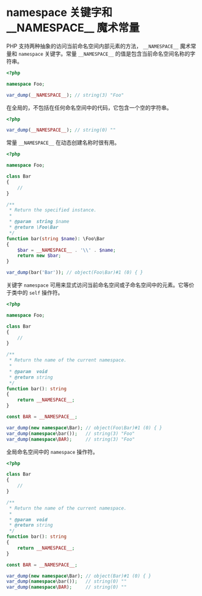 # namespace 关键字和 \_\_NAMESPACE\_\_ 魔术常量

PHP 支持两种抽象的访问当前命名空间内部元素的方法， `__NAMESPACE__` 魔术常量和 `namespace` 关键字。常量 `__NAMESPACE__` 的值是包含当前命名空间名称的字符串。

```php
<?php

namespace Foo;

var_dump(__NAMESPACE__); // string(3) "Foo"

```

在全局的，不包括在任何命名空间中的代码，它包含一个空的字符串。

```php
<?php

var_dump(__NAMESPACE__); // string(0) ""

```

常量 `__NAMESPACE__` 在动态创建名称时很有用。

```php
<?php

namespace Foo;

class Bar
{
    //
}

/**
 * Return the specified instance.
 *
 * @param  string $name
 * @return \Foo\Bar
 */
function bar(string $name): \Foo\Bar
{
    $bar = __NAMESPACE__ . '\\' . $name;
    return new $bar;
}

var_dump(bar('Bar')); // object(Foo\Bar)#1 (0) { }

```

关键字 `namespace` 可用来显式访问当前命名空间或子命名空间中的元素。它等价于类中的 `self` 操作符。

```php
<?php

namespace Foo;

class Bar
{
    //
}

/**
 * Return the name of the current namespace.
 *
 * @param  void
 * @return string
 */
function bar(): string
{
    return __NAMESPACE__;
}

const BAR = __NAMESPACE__;

var_dump(new namespace\Bar); // object(Foo\Bar)#1 (0) { }
var_dump(namespace\bar());   // string(3) "Foo"
var_dump(namespace\BAR);     // string(3) "Foo"

```

全局命名空间中的 `namespace` 操作符。

```php
<?php

class Bar
{
    //
}

/**
 * Return the name of the current namespace.
 *
 * @param  void
 * @return string
 */
function bar(): string
{
    return __NAMESPACE__;
}

const BAR = __NAMESPACE__;

var_dump(new namespace\Bar); // object(Bar)#1 (0) { }
var_dump(namespace\bar());   // string(0) ""
var_dump(namespace\BAR);     // string(0) ""

```

